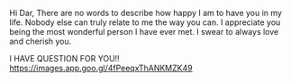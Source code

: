 Hi Dar, There are no words to describe how happy I am to have you in my life.
Nobody else can truly relate to me the way you can. I appreciate you being the most wonderful person I have ever met.
I swear to always love and cherish you. 

I HAVE QUESTION FOR YOU!!
https://images.app.goo.gl/4fPeeqxThANKMZK49
